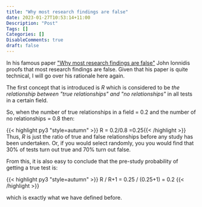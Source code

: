 ```yaml
---
title: "Why most research findings are false"
date: 2023-01-27T10:53:14+11:00
Description: "Post"
Tags: []
Categories: []
DisableComments: true
draft: false
---
```


In his famous paper ["Why most research findings are false"](https://journals.plos.org/plosmedicine/article?id=10.1371/journal.pmed.0020124) John Ionnidis proofs that most research findings are false. Given that his paper is quite technical, I will go over his rationale here again.

The first concept that is introduced is *R* which is considered to be *the relationship between "true relationships" and "no relationships"* in all tests in a certain field.

So, when the number of true relationships in a field = 0.2 and the number of no relationships = 0.8 then:

{{< highlight py3 "style=autumn" >}} R = 0.2/0.8 =0.25{{< /highlight >}}
Thus, *R* is just the ratio of true and false relationships before any study has been undertaken. Or, if you would select randomly, you you would find that 30% of tests turn out true and 70% turn out false.

From this, it is also easy to conclude that the pre-study probability of getting a true test is:

{{< highlight py3 "style=autumn" >}} R / R+1 = 0.25 / (0.25+1) = 0.2  {{< /highlight >}}

which is exactly what we have defined before.